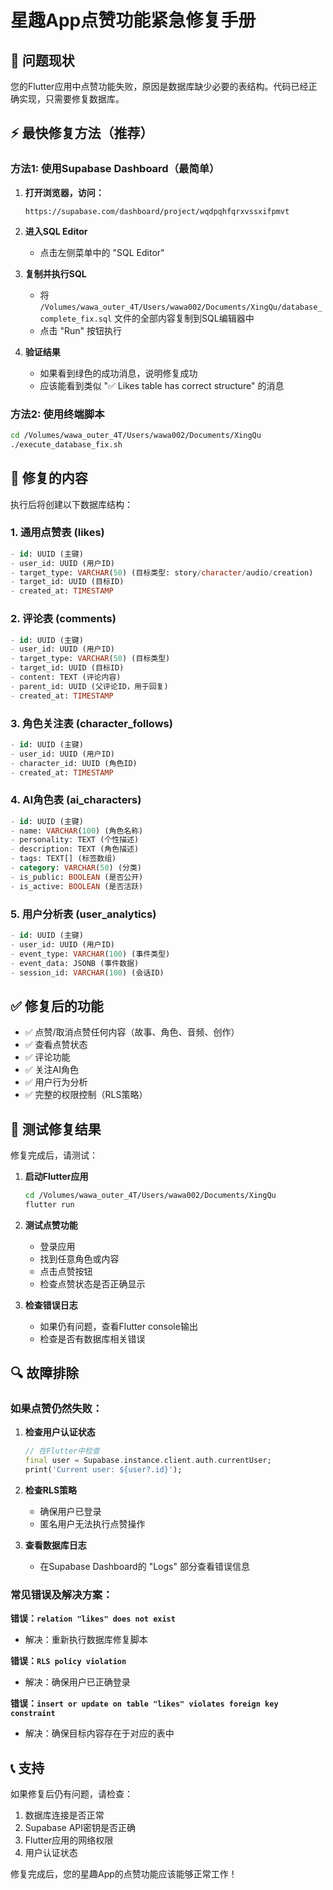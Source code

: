 # 星趣App点赞功能紧急修复手册

## 🚨 问题现状
您的Flutter应用中点赞功能失败，原因是数据库缺少必要的表结构。代码已经正确实现，只需要修复数据库。

## ⚡ 最快修复方法（推荐）

### 方法1: 使用Supabase Dashboard（最简单）

1. **打开浏览器，访问：**
   ```
   https://supabase.com/dashboard/project/wqdpqhfqrxvssxifpmvt
   ```

2. **进入SQL Editor**
   - 点击左侧菜单中的 "SQL Editor"

3. **复制并执行SQL**
   - 将 `/Volumes/wawa_outer_4T/Users/wawa002/Documents/XingQu/database_complete_fix.sql` 文件的全部内容复制到SQL编辑器中
   - 点击 "Run" 按钮执行

4. **验证结果**
   - 如果看到绿色的成功消息，说明修复成功
   - 应该能看到类似 "✅ Likes table has correct structure" 的消息

### 方法2: 使用终端脚本

```bash
cd /Volumes/wawa_outer_4T/Users/wawa002/Documents/XingQu
./execute_database_fix.sh
```

## 🔧 修复的内容

执行后将创建以下数据库结构：

### 1. 通用点赞表 (likes)
```sql
- id: UUID (主键)
- user_id: UUID (用户ID)
- target_type: VARCHAR(50) (目标类型: story/character/audio/creation)
- target_id: UUID (目标ID)
- created_at: TIMESTAMP
```

### 2. 评论表 (comments)
```sql
- id: UUID (主键) 
- user_id: UUID (用户ID)
- target_type: VARCHAR(50) (目标类型)
- target_id: UUID (目标ID)
- content: TEXT (评论内容)
- parent_id: UUID (父评论ID，用于回复)
- created_at: TIMESTAMP
```

### 3. 角色关注表 (character_follows)
```sql
- id: UUID (主键)
- user_id: UUID (用户ID) 
- character_id: UUID (角色ID)
- created_at: TIMESTAMP
```

### 4. AI角色表 (ai_characters)
```sql
- id: UUID (主键)
- name: VARCHAR(100) (角色名称)
- personality: TEXT (个性描述)
- description: TEXT (角色描述)
- tags: TEXT[] (标签数组)
- category: VARCHAR(50) (分类)
- is_public: BOOLEAN (是否公开)
- is_active: BOOLEAN (是否活跃)
```

### 5. 用户分析表 (user_analytics)
```sql
- id: UUID (主键)
- user_id: UUID (用户ID)
- event_type: VARCHAR(100) (事件类型)
- event_data: JSONB (事件数据)
- session_id: VARCHAR(100) (会话ID)
```

## ✅ 修复后的功能

- ✅ 点赞/取消点赞任何内容（故事、角色、音频、创作）
- ✅ 查看点赞状态
- ✅ 评论功能
- ✅ 关注AI角色
- ✅ 用户行为分析
- ✅ 完整的权限控制（RLS策略）

## 🧪 测试修复结果

修复完成后，请测试：

1. **启动Flutter应用**
   ```bash
   cd /Volumes/wawa_outer_4T/Users/wawa002/Documents/XingQu
   flutter run
   ```

2. **测试点赞功能**
   - 登录应用
   - 找到任意角色或内容
   - 点击点赞按钮
   - 检查点赞状态是否正确显示

3. **检查错误日志**
   - 如果仍有问题，查看Flutter console输出
   - 检查是否有数据库相关错误

## 🔍 故障排除

### 如果点赞仍然失败：

1. **检查用户认证状态**
   ```dart
   // 在Flutter中检查
   final user = Supabase.instance.client.auth.currentUser;
   print('Current user: ${user?.id}');
   ```

2. **检查RLS策略**
   - 确保用户已登录
   - 匿名用户无法执行点赞操作

3. **查看数据库日志**
   - 在Supabase Dashboard的 "Logs" 部分查看错误信息

### 常见错误及解决方案：

**错误：`relation "likes" does not exist`**
- 解决：重新执行数据库修复脚本

**错误：`RLS policy violation`** 
- 解决：确保用户已正确登录

**错误：`insert or update on table "likes" violates foreign key constraint`**
- 解决：确保目标内容存在于对应的表中

## 📞 支持

如果修复后仍有问题，请检查：
1. 数据库连接是否正常
2. Supabase API密钥是否正确
3. Flutter应用的网络权限
4. 用户认证状态

修复完成后，您的星趣App的点赞功能应该能够正常工作！